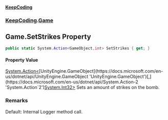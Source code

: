 #### [KeepCoding](index.md 'index')
### [KeepCoding](KeepCoding.md 'KeepCoding').[Game](KeepCoding_Game.md 'KeepCoding.Game')
## Game.SetStrikes Property
```csharp
public static System.Action<GameObject,int> SetStrikes { get; }
```
#### Property Value
[System.Action&lt;](https://docs.microsoft.com/en-us/dotnet/api/System.Action-2 'System.Action`2')[UnityEngine.GameObject](https://docs.microsoft.com/en-us/dotnet/api/UnityEngine.GameObject 'UnityEngine.GameObject')[,](https://docs.microsoft.com/en-us/dotnet/api/System.Action-2 'System.Action`2')[System.Int32](https://docs.microsoft.com/en-us/dotnet/api/System.Int32 'System.Int32')[&gt;](https://docs.microsoft.com/en-us/dotnet/api/System.Action-2 'System.Action`2')
Sets an amount of strikes on the bomb.  
### Remarks
Default: Internal Logger method call.  
